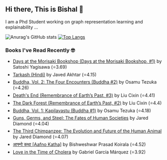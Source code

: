 ## Hi there, This is Bishal 👋
I am a Phd Student working on graph representation learning and explainability ...

![Anurag's GitHub stats](https://github-readme-stats-sigma-five.vercel.app/api?username=BishalLakha&show_icons=true&theme=buefy&hide=prs,issues&count_private=true)
[![Top Langs](https://github-readme-stats-sigma-five.vercel.app/api/top-langs/?username=BishalLakha&layout=compact&langs_count=4)](https://github.com/anuraghazra/github-readme-stats)

### Books I've Read Recently 🤓
<!-- GOODREADS-LIST:START -->
- [Days at the Morisaki Bookshop (Days at the Morisaki Bookshop, #1)](https://www.goodreads.com/review/show/6466827706?utm_medium=api&utm_source=rss) by Satoshi Yagisawa (⭐️3.69)
- [Tarkash (Hindi)](https://www.goodreads.com/review/show/6436924816?utm_medium=api&utm_source=rss) by Javed Akhtar (⭐️4.15)
- [Buddha, Vol. 2: The Four Encounters  (Buddha #2)](https://www.goodreads.com/review/show/6297266339?utm_medium=api&utm_source=rss) by Osamu Tezuka (⭐️4.26)
- [Death's End (Remembrance of Earth’s Past, #3)](https://www.goodreads.com/review/show/6099704898?utm_medium=api&utm_source=rss) by Liu Cixin (⭐️4.41)
- [The Dark Forest (Remembrance of Earth’s Past, #2)](https://www.goodreads.com/review/show/6099703639?utm_medium=api&utm_source=rss) by Liu Cixin (⭐️4.4)
- [Buddha, Vol. 1: Kapilavastu (Buddha #1)](https://www.goodreads.com/review/show/6179288782?utm_medium=api&utm_source=rss) by Osamu Tezuka (⭐️4.18)
- [Guns, Germs, and Steel: The Fates of Human Societies](https://www.goodreads.com/review/show/1964700798?utm_medium=api&utm_source=rss) by Jared Diamond (⭐️4.04)
- [The Third Chimpanzee: The Evolution and Future of the Human Animal](https://www.goodreads.com/review/show/1964709004?utm_medium=api&utm_source=rss) by Jared Diamond (⭐️4.07)
- [आफ्नो कथा [Aafno Katha]](https://www.goodreads.com/review/show/1856883273?utm_medium=api&utm_source=rss) by Bishweshwar Prasad Koirala (⭐️4.52)
- [Love in the Time of Cholera](https://www.goodreads.com/review/show/1827702382?utm_medium=api&utm_source=rss) by Gabriel García Márquez (⭐️3.92)
<!-- GOODREADS-LIST:END -->

<!--
**BishalLakha/BishalLakha** is a ✨ _special_ ✨ repository because its `README.md` (this file) appears on your GitHub profile.


- 🔭 I’m currently working on ...
- 🌱 I’m currently learning ...
- 👯 I’m looking to collaborate on ...
- 🤔 I’m looking for help with ...
- 💬 Ask me about ...
- 📫 How to reach me: ...
- 😄 Pronouns: ...
- ⚡ Fun fact: ...
-->
